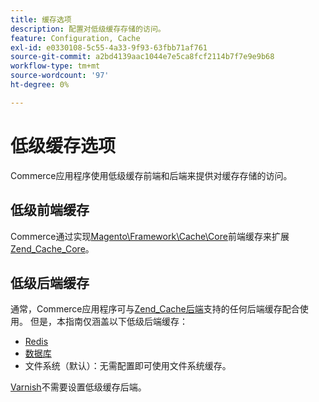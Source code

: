 ```yaml
---
title: 缓存选项
description: 配置对低级缓存存储的访问。
feature: Configuration, Cache
exl-id: e0330108-5c55-4a33-9f93-63fbb71af761
source-git-commit: a2bd4139aac1044e7e5ca8fcf2114b7f7e9e9b68
workflow-type: tm+mt
source-wordcount: '97'
ht-degree: 0%

---
```


# 低级缓存选项

Commerce应用程序使用低级缓存前端和后端来提供对缓存存储的访问。

## 低级前端缓存

Commerce通过实现[Magento\Framework\Cache\Core](https://framework.zend.com/manual/1.12/en/zend.cache.frontends.html)前端缓存来扩展[Zend_Cache_Core](https://github.com/magento/magento2/blob/2.4/lib/internal/Magento/Framework/Cache/Core.php)。

## 低级后端缓存

通常，Commerce应用程序可与[Zend_Cache后端](https://framework.zend.com/manual/1.12/en/zend.cache.backends.html)支持的任何后端缓存配合使用。 但是，本指南仅涵盖以下低级后端缓存：

- [Redis](config-redis.md)
- [数据库](https://developer.adobe.com/commerce/php/development/cache/partial/database-caching/)
- 文件系统（默认）：无需配置即可使用文件系统缓存。

[Varnish](config-varnish.md)不需要设置低级缓存后端。

